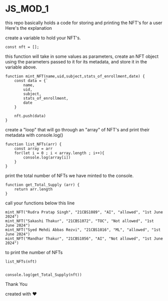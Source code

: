 # JS_MOD_1

this repo basically holds a code for storing and printing the NFT's for a user 
Here's the explanation

create a variable to hold your NFT's.

`const nft = [];`

this function will take in some values as parameters, create an NFT object using the parameters passed to it for its metadata, and store it in the variable above.

```
function mint_NFT(name,uid,subject,stats_of_enrollment,date) {
    const data = {`
        name,
        uid,
        subject,
        stats_of_enrollment,
        date
    }

    nft.push(data)
}
```
create a "loop" that will go through an "array" of NFT's and print their metadata with console.log()

```
function list_NFTs(arr) {
    const array = arr
    for(let i = 0 ; i < array.length ; i++){
        console.log(array[i])
    }
}
```
print the total number of NFTs we have minted to the console.

```
function get_Total_Supply (arr) {
    return arr.length
}
```

call your functions below this line

```
mint_NFT("Rudra Pratap Singh", "21CBS1089", "AI", "allowed", "1st June 2024")
mint_NFT("Sakashi Thakur", "21CBS1072", "TOC", "Not allowed", "1st June 2024")
mint_NFT("Syed Mehdi Abbas Rezvi", "21CBS1016", "ML", "allowed", "1st June 2024")
mint_NFT("Mandhar Thakur", "21CBS1056", "AI", "Not allowed", "1st June 2024")
```
to print the number of NFTs

```
list_NFTs(nft)


console.log(get_Total_Supply(nft))
```

Thank You 

created with ❤️
